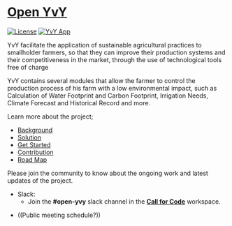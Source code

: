 # [Open YvY](https://github.com/Open-YvY/Open-YvY)

[![License](https://img.shields.io/badge/License-Apache2-blue.svg)](https://www.apache.org/licenses/LICENSE-2.0) [![YvY App](https://img.shields.io/badge/Click-YvY%20%20App-blue)](https://yvyapp.plan21.org)

YvY facilitate the application of sustainable agricultural practices to smallholder farmers, so that they can improve their production systems and their competitiveness in the market, through the use of technological tools free of charge

YvY contains several modules that allow the farmer to control the production process of his farm with a low environmental impact, such as Calculation of Water Footprint and Carbon Footprint, Irrigation Needs, Climate Forecast and Historical Record and more.

Learn more about the project;

- [Background](https://github.com/open-yvy/open-yvy/blob/main/BACKGROUND.md)
- [Solution](https://github.com/open-yvy/open-yvy#solution-details)
- [Get Started](https://github.com/open-yvy/open-yvy#get-started)
- [Contribution](https://github.com/open-yvy/open-yvy#contributing)
- [Road Map](https://github.com/open-yvy/open-yvy#project-roadmap)

Please join the community to know about the ongoing work and latest updates of the project.

- Slack:
  - Join the **#open-yvy** slack channel in the **[Call for Code](https://callforcode.org/slack)** workspace.
<!-- - Public Meeting:
  - Join our weekly public meeting on every Thursday at 4:30 pm ET on **[Zoom](https://us05web.zoom.us/j/9124577210?pwd=NDFUV1EvdGFLZWpQb3ZYcm10ZEpxdz09)**. -->
  - ((Public meeting schedule?))